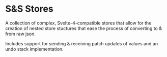 # S&S Stores

A collection of complex, Svelte-4-compatible stores that allow for the creation of nested store stuctures that ease the process of converting to & from raw json.

Includes support for sending & receiving patch updates of values and an undo stack implementation.
